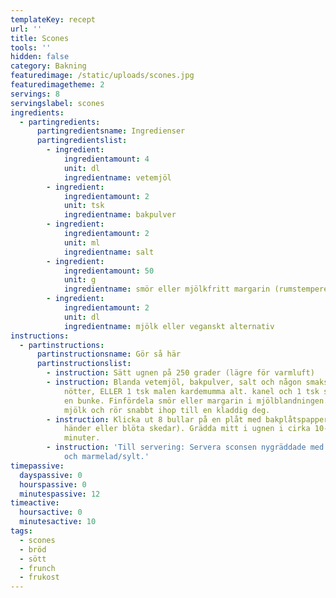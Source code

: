 ```yaml
---
templateKey: recept
url: ''
title: Scones
tools: ''
hidden: false
category: Bakning
featuredimage: /static/uploads/scones.jpg
featuredimagetheme: 2
servings: 8
servingslabel: scones
ingredients:
  - partingredients:
      partingredientsname: Ingredienser
      partingredientslist:
        - ingredient:
            ingredientamount: 4
            unit: dl
            ingredientname: vetemjöl
        - ingredient:
            ingredientamount: 2
            unit: tsk
            ingredientname: bakpulver
        - ingredient:
            ingredientamount: 2
            unit: ml
            ingredientname: salt
        - ingredient:
            ingredientamount: 50
            unit: g
            ingredientname: smör eller mjölkfritt margarin (rumstempererat)
        - ingredient:
            ingredientamount: 2
            unit: dl
            ingredientname: mjölk eller veganskt alternativ
instructions:
  - partinstructions:
      partinstructionsname: Gör så här
      partinstructionslist:
        - instruction: Sätt ugnen på 250 grader (lägre för varmluft)
        - instruction: Blanda vetemjöl, bakpulver, salt och någon smaksättning (ex. 1 dl
            nötter, ELLER 1 tsk malen kardemumma alt. kanel och 1 tsk socker) i
            en bunke. Finfördela smör eller margarin i mjölblandningen. Tillsätt
            mjölk och rör snabbt ihop till en kladdig deg.
        - instruction: Klicka ut 8 bullar på en plåt med bakplåtspapper (använd blöta
            händer eller blöta skedar). Grädda mitt i ugnen i cirka 10-12
            minuter.
        - instruction: 'Till servering: Servera sconsen nygräddade med ost, eller färskost
            och marmelad/sylt.'
timepassive:
  dayspassive: 0
  hourspassive: 0
  minutespassive: 12
timeactive:
  hoursactive: 0
  minutesactive: 10
tags:
  - scones
  - bröd
  - sött
  - frunch
  - frukost
---
```

